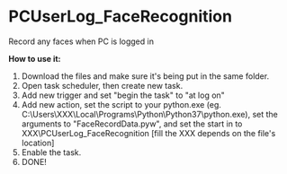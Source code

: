 # PCUserLog_FaceRecognition
 Record any faces when PC is logged in


**How to use it:**
1. Download the files and make sure it's being put in the same folder.
2. Open task scheduler, then create new task.
3. Add new trigger and set "begin the task" to "at log on"
4. Add new action, set the script to your python.exe (eg. C:\Users\XXX\Local\Programs\Python\Python37\python.exe), set the arguments to "FaceRecordData.pyw", and set the start in to XXX\PCUserLog_FaceRecognition [fill the XXX depends on the file's location]
5. Enable the task.
6. DONE!

